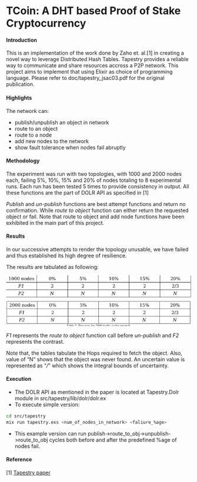 # TCoin: A DHT based Proof of Stake Cryptocurrency

#### Introduction
This is an implementation of the work done by Zaho et. al.[1] in creating a novel way to leverage Distributed Hash Tables. Tapestry provides a reliable way to communicate and share resources accross a P2P network. This project aims to implement that using Elixir as choice of programming language.
Please refer to doc/tapestry_jsac03.pdf for the original publication.

#### Highlights
The network can:
* publish/unpublish an object in network
* route to an object
* route to a node
* add new nodes to the network
* show fault tolerance when nodes fail abruptly

#### Methodology
The experiment was run with two topologies, with 1000 and 2000 nodes each,
failing 5%, 10%, 15% and 20% of nodes totaling to 8 experimental runs. Each run
has been tested 5 times to provide consistency in output. All these functions are the
part of DOLR API as specified in [1]

_Publish_ and _un-publish_ functions are best attempt functions and return no
confirmation. While _route to object_ function can either return the requested object
or fail. Note that route to object and add node functions have been exhibited in the
main part of this project.

#### Results
In our successive attempts to render the topology unusable, we have failed and thus
established its high degree of resilience.

The results are tabulated as following:

![1000 node test](./docs/observations/test_1000_nodes.png)
![2000 node test](./docs/observations/test_2000_nodes.png)

_F1_ represents the _route to object_ function call before _un-publish_ and _F2_
represents the contrast.

Note that, the tables tabulate the Hops required to fetch the object. Also,
value of “N” shows that the object was never found. An uncertain value is
represented as “_/_” which shows the integral bounds of uncertainty.

#### Execution
* The DOLR API as mentioned in the paper is located at Tapestry.Dolr module in src/tapestry/lib/dolr/dolr.ex
* To execute simple version:
```bash
cd src/tapestry
mix run tapestry.exs <num_of_nodes_in_network> <faliure_%age>
```
* This example version can run publish->route_to_obj->unpublish->route_to_obj cycles both before and after the predefined %age of nodes fail.

#### Reference
[1] [Tapestry paper](http://bnrg.cs.berkeley.edu/~adj/publications/paper-files/tapestry_jsac.pdf)
